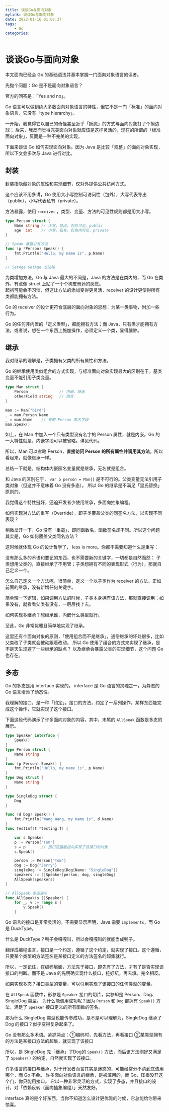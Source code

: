 ```yaml
---
title: 谈谈Go与面向对象
mylink: 谈谈Go与面向对象
date: 2022-01-16 01:07:37
tags:
	- Go
categories:
---
```


# 谈谈Go与面向对象

本文面向已经会 Go 的基础语法并基本掌握一门面向对象语言的读者。

先抛个问题：Go 是不是面向对象语言？

官方的回答是：「Yes and no」。

Go 语言可以做到绝大多数面向对象语言的特性，但它不是一门「标准」的面向对象语言，它没有「type hierarchy」。

一开始，我觉得它以自己的奇怪甚至近乎「妖魔」的方式与面向对象打了个擦边球；
后来，我反而觉得完美面向对象就应该是这样灵活的，现在的所谓的「标准面向对象」，反而是一种不完美的实现。

<!--more-->

下面来谈谈 Go 如何实现面向对象。因为 Java 是比较「规整」的面向对象实现，所以下文会多次与 Java 进行对比。

## 封装

封装指隐藏对象的属性和实现细节，仅对外提供公共访问方式。

这个应该不用多讲，Go 使用大小写控制可访问性（包外），大写代表导出（public），小写代表私有（private）。

方法暴露，使用 `receiver` ，类型、变量、方法的可见性规则都是用大小写。

```go
type Person struct {
    Name string // 大写，导出，包外可见，public
    age  int    // 小写，私有，仅包内可见，private
}

// Speak 暴露公有方法
func (p *Person) Speak() {
    fmt.Println("Hello, my name is", p.Name)
}

// SetAge GetAge 方法略
```

为类增加方法，Go 与 Java 最大的不同是，Java 的方法是在类内的，而 Go 在类外，有点像 struct 上贴了一个个狗皮膏药的感觉。  
起初可能会不习惯，但这让方法的添加变得更灵活，receiver 的设计更使得所有类都能拥有方法。

Go 的 receiver 的设计更符合底层的面向对象的思想：为某一类事物，附加一些行为。

Go 的任何非内置的「定义类型」，都能拥有方法；而 Java，只有类才能拥有方法，或者说，想在一个东西上施加操作，必须定义一个类，显得臃肿。

## 继承

我对继承的理解是，子类拥有父类的所有属性和方法。

Go 的继承使用类似组合的方式实现，与标准面向对象实现最大的区别在于，基类变量不能引用子类变量。

```go
type Man struct {
	Person              // 内嵌，继承
	otherField string   // 组合
}

man := Man{"bird"}
_ = man.Person.Name
_ = man.Name    // 省略 Person 匿名字段
man.Speak()
```

如上，在 Man 中加入一个只有类型没有名字的 Person 属性，就是内嵌。Go 的一大特性就是，内嵌字段可以被省略。详见代码。

所以，Man 可以省略 Person，**直接访问 Person 的所有属性并调用其方法**。所以看起来，就像继承一样。

总结一下就是，结构体内嵌匿名变量就是继承，无名就是组合。

和 Java 的区别在于， `var p person = Man{}` 是不可行的。父类变量无法引用子类对象（但这并不意味着 Go 没有多态）。
所以 Go 的继承是不满足「里氏替换」原则的。

我觉得这个特性挺好，逼迫开发者少使用继承，多面向抽象编程。

如何实现对方法的重写（Override），即子类覆盖父类的同签名方法，以实现不同表现？

稍微岔开一下，Go 没有「重载」，即同函数名，函数签名却不同。所以这个问题其实是，Go 如何覆盖父类同名方法？

这时候就体现 Go 的设计哲学了， less is more。你都不需要知道什么是重写：

没有那么多的术语和要记的东西，也不需要新的关键字，一切都是自然而然：
子类想用父类的，直接继承了不用管；子类想拥有不同的表现形式（行为），那就自己定义一个。

怎么自己定义一个方法呢，很简单，定义一个以子类作为 receiver 的方法。正如前面的继承，没有新增任何关键字。

简单理一下逻辑，如果调用方法的时候，子类本身拥有该方法，那就直接调用；如果没有，就看看父类有没有，一层层找上去。

如何实现多继承？想继承谁，内嵌什么类型就行。

至此，Go 非常优雅且简单地实现了继承。

这里还有个面向对象的原则，「使用组合而不是继承」，通俗继承的坏处很多，比如父类改了子类就会被动跟着改动。
所以 Go 使用了组合的方式来实现了继承，是不是天生规避了一些继承的缺点？
以及继承会暴露父类的实现细节，这个问题 Go 也存在。

## 多态

Go 的多态是用 interface 实现的， interface 是 Go 语言的灵魂之一，为静态的 Go 语言增添了动态性。

我理解的接口，是一种「约定」，接口的方法，约定了一系列操作，某样东西能完成这个操作，它就实现了这个接口。

下面这段代码演示了许多面向对象的内容，其中，末尾的 `AllSpeak` 函数是多态的展示。

```go
type Speaker interface {
	Speak()
}
type Person struct {
	Name string
}
func (p Person) Speak() {
	fmt.Println("Hello, my name is", p.Name)
}
type Dog struct {
	Name string
}

type SingleDog struct {
	Dog
}

func (d Dog) Speak() {
	fmt.Println("Wang Wang, my name is", d.Name)
}
func TestInf(t *testing.T) {

	var s Speaker
	p := Person{"Tom"}
	s = p       // 接口变量能指向实现了该接口的对象
	s.Speak()

	person := Person{"Tom"}
	dog := Dog{"Jerry"}
	singleDog := SingleDog{Dog{Name: "SingleDog"}}
	speakers := []Speaker{person, dog, singleDog}
	AllSpeak(speakers)
}

// AllSpeak 多态演示
func AllSpeak(s []Speaker) {
	for _, v := range s {
		v.Speak()
	}
```

Go 语言的接口是非常灵活的，不需要显示声明，Java 需要 `implements`，而 Go 是 DuckType。

什么是 DuckType？鸭子会嘎嘎叫，所以会嘎嘎叫的就能当成鸭子。

翻译成编程语言，接口是一个约定，遵循了这个约定，就实现了接口。这个遵循，只要某个类型的方法签名是某接口定义的方法签名的超集就行。

所以，一定记住，在编码层面，方法先于接口，即先有了方法，才有了是否实现该接口的判断。而不是 Java 的先明确实现什么接口，挖好坑，再去填。完全相反。

如果实现多态？接口类型的变量，可以引用实现了该接口的任何类型的变量。

在 `AllSpeak` 函数中，形参是 `Speaker` 接口的切片，实参却是 Person、Dog、SingleDog 类型。
为什么能调用成功呢？因为 `Person` 和 `Dog` 都拥有 `Speak()` 方法，满足了 `Speaker` 接口定义的所有函数的签名。

那为什么 SingleDog 类型也能传参成功，是不是可以理解为，SingleDog 继承了 Dog 的接口？似乎变得复杂起来了。

Go 没有那么多术语。紧抓两点：①编码时，先看方法，再看接口 ②某类型拥有的方法是某接口方法的超集，就实现了该接口

所以，是 SingleDog 先「继承」了Dog的 `Speak()` 方法，而后该方法刚好又满足了 `Speaker()` 的约定，自然就实现了该接口。

许多语言的接口与继承，对于开发者而言其实是迷惑的，可能经常分不清到底该用哪个，而 Go 不会。
许多面向对象语言的继承，是被滥用的，而 Go，压根没开这个门，你只能用接口。
它以一种非常灵活的方式，实现了多态，并且接口的设计，对「依赖反转（面向抽象编程）」天然友好。

interface 真的是个好东西，当你不知道怎么设计更优雅的时候，它总能给你带来惊喜。